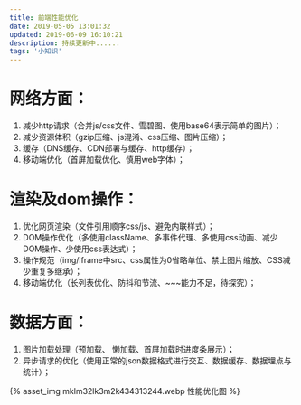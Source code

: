 ```yaml
---
title: 前端性能优化
date: 2019-05-05 13:01:32
updated: 2019-06-09 16:10:21
description: 持续更新中......
tags: '小知识'
---
```

# 网络方面：
1. 减少http请求（合并js/css文件、雪碧图、使用base64表示简单的图片）；
2. 减少资源体积（gzip压缩、js混淆、css压缩、图片压缩）；
3. 缓存（DNS缓存、CDN部署与缓存、http缓存）；
4. 移动端优化（首屏加载优化、慎用web字体）；

# 渲染及dom操作：
1. 优化网页渲染（文件引用顺序css/js、避免内联样式）；
2. DOM操作优化（多使用className、多事件代理、多使用css动画、减少DOM操作、少使用css表达式）；
3. 操作规范（img/iframe中src、css属性为0省略单位、禁止图片缩放、CSS减少重复多继承）；
4. 移动端优化（长列表优化、防抖和节流、~~~能力不足，待探究）；

# 数据方面：
1. 图片加载处理（预加载、 懒加载、首屏加载时进度条展示）；
2. 异步请求的优化（使用正常的json数据格式进行交互、数据缓存、数据埋点与统计）；

{% asset_img mklm32lk3m2k434313244.webp 性能优化图 %}